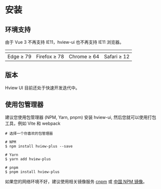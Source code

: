# 安装

## 环境支持

由于 Vue 3 不再支持 IE11，hview-ui 也不再支持 IE11 浏览器。

| <img src="https://cdn.jsdelivr.net/npm/@browser-logos/edge/edge_32x32.png" alt=""> | <img src="https://cdn.jsdelivr.net/npm/@browser-logos/firefox/firefox_32x32.png" alt=""> | <img src="https://cdn.jsdelivr.net/npm/@browser-logos/chrome/chrome_32x32.png" alt=""> | <img src="https://cdn.jsdelivr.net/npm/@browser-logos/safari/safari_32x32.png" alt=""> |
| ---------------------------------------------------------------------------------- | ---------------------------------------------------------------------------------------- | -------------------------------------------------------------------------------------- | -------------------------------------------------------------------------------------- |
| Edge ≥ 79                                                                          | Firefox ≥ 78                                                                             | Chrome ≥ 64                                                                            | Safari ≥ 12                                                                            |

## 版本

Hview UI 目前还处于快速开发迭代中。

## 使用包管理器

建议您使用包管理器 (NPM, Yarn, pnpm) 安装 hview-ui, 然后您就可以使用打包工具，例如 Vite 和 webpack

```shell
# 选择一个你喜欢的包管理器

# NPM
$ npm install hview-plus --save

# Yarn
$ yarn add hview-plus

# pnpm
$ pnpm install hview-plus
```

如果您的网络环境不好，建议使用相关镜像服务 [cnpm](https://github.com/cnpm/cnpm) 或 [中国 NPM 镜像](https://registry.npmmirror.com/)。
